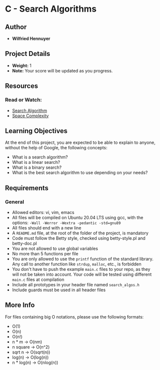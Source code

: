 # C - Search Algorithms

## Author

- **Wilfried Hennuyer**

## Project Details

- **Weight:** 1
- **Note:** Your score will be updated as you progress.

## Resources

### Read or Watch:

- [Search Algorithm](https://en.wikipedia.org/wiki/Search_algorithm)
- [Space Complexity](https://www.geeksforgeeks.org/g-fact-86/)

## Learning Objectives

At the end of this project, you are expected to be able to explain to anyone, without the help of Google, the following concepts:

- What is a search algorithm?
- What is a linear search?
- What is a binary search?
- What is the best search algorithm to use depending on your needs?

## Requirements

### General

- Allowed editors: vi, vim, emacs
- All files will be compiled on Ubuntu 20.04 LTS using gcc, with the options: `-Wall -Werror -Wextra -pedantic -std=gnu89`
- All files should end with a new line
- A `README.md` file, at the root of the folder of the project, is mandatory
- Code must follow the Betty style, checked using betty-style.pl and betty-doc.pl
- You are not allowed to use global variables
- No more than 5 functions per file
- You are only allowed to use the `printf` function of the standard library. Any call to another function like `strdup`, `malloc`, etc., is forbidden
- You don't have to push the example `main.c` files to your repo, as they will not be taken into account. Your code will be tested using different `main.c` files at compilation
- Include all prototypes in your header file named `search_algos.h`
- Include guards must be used in all header files

## More Info

For files containing big O notations, please use the following formats:

- O(1)
- O(n)
- O(n!)
- n * m -> O(nm)
- n square -> O(n^2)
- sqrt n -> O(sqrt(n))
- log(n) -> O(log(n))
- n * log(n) -> O(nlog(n))
